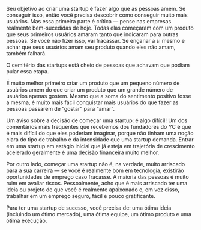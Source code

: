 Seu objetivo ao criar uma startup é fazer algo que as pessoas amem. Se conseguir isso, então você precisa descobrir como conseguir muito mais usuários. Mas essa primeira parte é crítica — pense nas empresas realmente bem-sucedidas de hoje. Todas elas começaram com um produto que seus primeiros usuários amaram tanto que indicaram para outras pessoas. Se você não fizer isso, vai fracassar. Se enganar a si mesmo e achar que seus usuários amam seu produto quando eles não amam, também falhará.

O cemitério das startups está cheio de pessoas que achavam que podiam pular essa etapa.

É muito melhor primeiro criar um produto que um pequeno número de usuários amem do que criar um produto que um grande número de usuários apenas gostem. Mesmo que a soma do sentimento positivo fosse a mesma, é muito mais fácil conquistar mais usuários do que fazer as pessoas passarem de “gostar” para “amar”.

Um aviso sobre a decisão de começar uma startup: é algo difícil! Um dos comentários mais frequentes que recebemos dos fundadores do YC é que é mais difícil do que eles poderiam imaginar, porque não tinham uma noção clara do tipo de trabalho e da intensidade que uma startup demanda. Entrar em uma startup em estágio inicial que já esteja em trajetória de crescimento acelerado geralmente é uma decisão financeira muito melhor.

Por outro lado, começar uma startup não é, na verdade, muito arriscado para a sua carreira — se você é realmente bom em tecnologia, existirão oportunidades de emprego caso fracasse. A maioria das pessoas é muito ruim em avaliar riscos. Pessoalmente, acho que é mais arriscado ter uma ideia ou projeto de que você é realmente apaixonado e, em vez disso, trabalhar em um emprego seguro, fácil e pouco gratificante.

Para ter uma startup de sucesso, você precisa de: uma ótima ideia (incluindo um ótimo mercado), uma ótima equipe, um ótimo produto e uma ótima execução.

